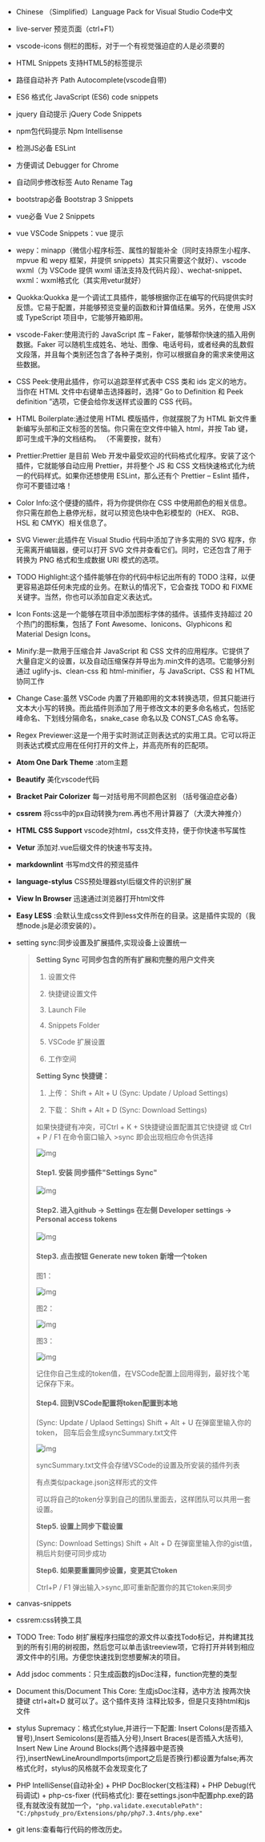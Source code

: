 * Chinese （Simplified）Language Pack for Visual Studio Code中文

* live-server   预览页面（ctrl+F1）  

* vscode-icons 侧栏的图标，对于一个有视觉强迫症的人是必须要的

* HTML Snippets 支持HTML5的标签提示

* 路径自动补齐 Path Autocomplete(vscode自带)

* ES6 格式化 JavaScript (ES6) code snippets  

* jquery 自动提示 jQuery Code Snippets

* npm包代码提示 Npm Intellisense 

* 检测JS必备 ESLint

* 方便调试 Debugger for Chrome

* 自动同步修改标签 Auto Rename Tag

* bootstrap必备 Bootstrap 3 Snippets

* vue必备 Vue 2 Snippets

* vue VSCode Snippets：vue 提示

* wepy：minapp（微信小程序标签、属性的智能补全（同时支持原生小程序、mpvue 和 wepy 框架，并提供 snippets）其实只需要这个就好）、vscode wxml（为 VSCode 提供 wxml 语法支持及代码片段）、wechat-snippet、wxml：wxml格式化（其实用vetur就好）

* Quokka:Quokka 是一个调试工具插件，能够根据你正在编写的代码提供实时反馈。它易于配置，并能够预览变量的函数和计算值结果。另外，在使用 JSX 或 TypeScript 项目中，它能够开箱即用。 

* vscode-Faker:使用流行的 JavaScript 库 – Faker，能够帮你快速的插入用例数据。Faker 可以随机生成姓名、地址、图像、电话号码，或者经典的乱数假文段落，并且每个类别还包含了各种子类别，你可以根据自身的需求来使用这些数据。 

* CSS Peek:使用此插件，你可以追踪至样式表中 CSS 类和 ids 定义的地方。当你在 HTML 文件中右键单击选择器时，选择“ Go to Definition 和 Peek definition ”选项，它便会给你发送样式设置的 CSS 代码。 

* HTML Boilerplate:通过使用 HTML 模版插件，你就摆脱了为 HTML 新文件重新编写头部和正文标签的苦恼。你只需在空文件中输入 html，并按 Tab 键，即可生成干净的文档结构。 （不需要按，就有）

* Prettier:Prettier 是目前 Web 开发中最受欢迎的代码格式化程序。安装了这个插件，它就能够自动应用 Prettier，并将整个 JS 和 CSS 文档快速格式化为统一的代码样式。如果你还想使用 ESLint，那么还有个 Prettier – Eslint 插件，你可不要错过咯！

* Color Info:这个便捷的插件，将为你提供你在 CSS 中使用颜色的相关信息。你只需在颜色上悬停光标，就可以预览色块中色彩模型的（HEX、 RGB、HSL 和 CMYK）相关信息了。

* SVG Viewer:此插件在 Visual Studio 代码中添加了许多实用的 SVG 程序，你无需离开编辑器，便可以打开 SVG 文件并查看它们。同时，它还包含了用于转换为 PNG 格式和生成数据 URI 模式的选项。

* TODO Highlight:这个插件能够在你的代码中标记出所有的 TODO 注释，以便更容易追踪任何未完成的业务。在默认的情况下，它会查找 TODO 和 FIXME 关键字。当然，你也可以添加自定义表达式。

* Icon Fonts:这是一个能够在项目中添加图标字体的插件。该插件支持超过 20 个热门的图标集，包括了 Font Awesome、Ionicons、Glyphicons 和 Material Design Icons。

* Minify:是一款用于压缩合并 JavaScript 和 CSS 文件的应用程序。它提供了大量自定义的设置，以及自动压缩保存并导出为.min文件的选项。它能够分别通过 uglify-js、clean-css 和 html-minifier，与 JavaScript、CSS 和 HTML 协同工作

* Change Case:虽然 VSCode 内置了开箱即用的文本转换选项，但其只能进行文本大小写的转换。而此插件则添加了用于修改文本的更多命名格式，包括驼峰命名、下划线分隔命名，snake_case 命名以及 CONST_CAS 命名等。

* Regex Previewer:这是一个用于实时测试正则表达式的实用工具。它可以将正则表达式模式应用在任何打开的文件上，并高亮所有的匹配项。

* **Atom One Dark Theme** :atom主题

* **Beautify** 美化vscode代码

* **Bracket Pair Colorizer** 每一对括号用不同颜色区别 （括号强迫症必备）

* **cssrem** 将css中的px自动转换为rem.再也不用计算器了（大漠大神推介）

* **HTML CSS Support** vscode对html，css文件支持，便于你快速书写属性

* **Vetur** 添加对.vue后缀文件的快速书写支持。

* **markdownlint** 书写md文件的预览插件

* **language-stylus** CSS预处理器styl后缀文件的识别扩展

* **View In Browser** 迅速通过浏览器打开html文件

* **Easy LESS** :会默认生成css文件到less文件所在的目录。这是插件实现的（我想node.js是必须安装的）。

* setting sync:同步设置及扩展插件,实现设备上设置统一

  [网址]: https://www.cnblogs.com/kenz520/p/7416836.html

  > **Setting Sync 可同步包含的所有扩展和完整的用户文件夹**
  >
  > 1) 设置文件
  >
  > 2) 快捷键设置文件
  >
  > 3) Launch File
  >
  > 4) Snippets Folder
  >
  > 5) VSCode 扩展设置
  >
  > 6) 工作空间
  >
  >  
  >
  > **Setting Sync 快捷键：**
  >
  > 1) 上传： Shift + Alt + U (Sync: Update / Upload Settings)
  >
  > 2) 下载： Shift + Alt + D (Sync: Download  Settings)
  >
  >  如果快捷键有冲突，可Ctrl + K + S快捷键设置配置其它快捷键 或 Ctrl + P / F1 在命令窗口输入 >sync 即会出现相应命令供选择
  >
  > ![img](https://images2017.cnblogs.com/blog/635400/201708/635400-20170824104107261-1046727224.png)
  >
  >  
  >
  > #### Step1. 安装 同步插件"Settings Sync"
  >
  > ![img](https://images2017.cnblogs.com/blog/635400/201708/635400-20170823100639527-466207576.png)
  >
  >  
  >
  > #### Step2. 进入github -> Settings 在左侧 Developer settings -> Personal access tokens 
  >
  > ![img](https://images2017.cnblogs.com/blog/635400/201708/635400-20170823101018886-1450593067.png)
  >
  > ####  
  >
  > #### Step3. 点击按钮 Generate new token 新增一个token
  >
  > 图1：
  >
  > ![img](https://images2017.cnblogs.com/blog/635400/201708/635400-20170823101243980-1384930832.png)
  >
  >  图2：
  >
  > ![img](https://images2017.cnblogs.com/blog/635400/201708/635400-20170823101418527-2001799760.png)
  >
  > 图3：
  >
  > ![img](https://images2017.cnblogs.com/blog/635400/201708/635400-20170823101508918-1034003796.png)
  >
  > 记住你自己生成的token值，在VSCode配置上回用得到，最好找个笔记保存下来。
  >
  >  
  >
  > #### Step4. 回到VSCode配置将token配置到本地
  >
  > (Sync: Update / Uplaod Settings) Shift + Alt + U 在弹窗里输入你的token， 回车后会生成syncSummary.txt文件
  >
  > ![img](https://images2017.cnblogs.com/blog/635400/201708/635400-20170824103332230-1621543570.png)
  >
  > syncSummary.txt文件会存储VSCode的设置及所安装的插件列表
  >
  > 有点类似package.json这样形式的文件
  >
  > 可以将自己的token分享到自己的团队里面去，这样团队可以共用一套设置。 
  >
  >  
  >
  > **Step5. 设置上同步下载设置**
  >
  > (Sync: Download  Settings) Shift + Alt + D 在弹窗里输入你的gist值，稍后片刻便可同步成功
  >
  >  
  >
  > **Step6. 如果要重置同步设置，变更其它token**
  >
  > Ctrl+P / F1 弹出输入>sync,即可重新配置你的其它token来同步

* canvas-snippets

* cssrem:css转换工具

* TODO Tree: Todo 树扩展程序扫描您的源文件以查找Todo标记，并构建其找到的所有引用的树视图，然后您可以单击该treeview项，它将打开并转到相应源文件中的引用。方便您快速找到您想要解决的项目。

* Add jsdoc comments：只生成函数的jsDoc注释，function完整的类型

* Document this/Document This Core: 生成jsDoc注释，选中方法 按两次快捷键 ctrl+alt+D 就可以了。这个插件支持 注释比较多，但是只支持html和js文件

* stylus Supremacy：格式化stylue,并进行一下配置: Insert Colons(是否插入冒号),Insert Semicolons(是否插入分号),Insert Braces(是否插入大括号), Insert New Line Around Blocks(两个选择器中是否换行),insertNewLineAroundImports(import之后是否换行)都设置为false;再次格式化时，stylus的风格就不会发现变化了

* PHP IntelliSense(自动补全) + PHP DocBlocker(文档注释) + PHP Debug(代码调试) +  php-cs-fixer (代码格式化): 要在settings.json中配置php.exe的路径,有就改没有就加一个，`"php.validate.executablePath": "C:/phpstudy_pro/Extensions/php/php7.3.4nts/php.exe"`

* git lens:查看每行代码的修改历史。